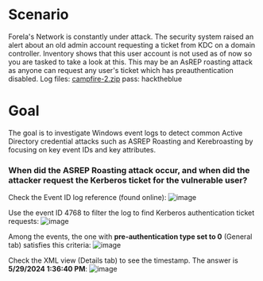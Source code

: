 # Scenario
Forela's Network is constantly under attack. The security system raised an alert about an old admin account requesting a ticket from KDC on a domain controller. Inventory shows that this user account is not used as of now so you are tasked to take a look at this. This may be an AsREP roasting attack as anyone can request any user's ticket which has preauthentication disabled.
Log files: [campfire-2.zip](https://github.com/user-attachments/files/16158289/campfire-2.zip) pass: hacktheblue

# Goal
The goal is to investigate Windows event logs to detect common Active Directory credential attacks such as ASREP Roasting and Kerebroasting by focusing on key event IDs and key attributes.

### When did the ASREP Roasting attack occur, and when did the attacker request the Kerberos ticket for the vulnerable user?
Check the Event ID log reference (found online):
![image](https://github.com/marufrahmangit/hack-the-box/assets/25085219/d1994b15-a22b-404d-a762-f4184c2bc85a)

Use the event ID 4768 to filter the log to find Kerberos authentication ticket requests:
![image](https://github.com/marufrahmangit/hack-the-box/assets/25085219/b588dfbf-700d-46ba-b66e-e980162a1344)

Among the events, the one with __pre-authentication type set to 0__ (General tab) satisfies this criteria:
![image](https://github.com/marufrahmangit/hack-the-box/assets/25085219/21826105-3173-4c07-9ab4-fdb75d6f8f4b)

Check the XML view (Details tab) to see the timestamp. The answer is __5/29/2024 1:36:40 PM__:
![image](https://github.com/marufrahmangit/hack-the-box/assets/25085219/9fdc6063-b3ae-466e-a965-7dfa4394860a)
